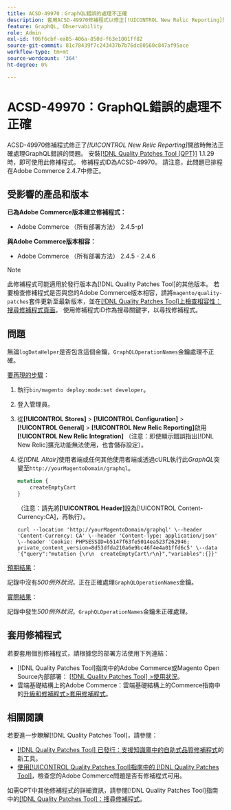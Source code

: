 ```yaml
---
title: ACSD-49970：GraphQL錯誤的處理不正確
description: 套用ACSD-49970修補程式以修正[!UICONTROL New Relic Reporting]開啟時Adobe CommerceGraphQL錯誤處理方式不正確的問題。
feature: GraphQL, Observability
role: Admin
exl-id: f06f6cbf-ea85-406a-850d-f63e1001ff82
source-git-commit: 81c78439f7c243437b7b76dc80560c847af95ace
workflow-type: tm+mt
source-wordcount: '364'
ht-degree: 0%

---
```


# ACSD-49970：GraphQL錯誤的處理不正確

ACSD-49970修補程式修正了&#x200B;*[!UICONTROL New Relic Reporting]*&#x200B;開啟時無法正確處理GraphQL錯誤的問題。 安裝[[!DNL Quality Patches Tool (QPT)]](https://experienceleague.adobe.com/en/docs/commerce-knowledge-base/kb/announcements/commerce-announcements/magento-quality-patches-released-new-tool-to-self-serve-quality-patches) 1.1.29時，即可使用此修補程式。 修補程式ID為ACSD-49970。 請注意，此問題已排程在Adobe Commerce 2.4.7中修正。

## 受影響的產品和版本

**已為Adobe Commerce版本建立修補程式：**

* Adobe Commerce （所有部署方法） 2.4.5-p1

**與Adobe Commerce版本相容：**

* Adobe Commerce （所有部署方法） 2.4.5 - 2.4.6

>[!NOTE]
>
>此修補程式可能適用於發行版本為[!DNL Quality Patches Tool]的其他版本。 若要檢查修補程式是否與您的Adobe Commerce版本相容，請將`magento/quality-patches`套件更新至最新版本，並在[[!DNL Quality Patches Tool]上檢查相容性：搜尋修補程式頁面](https://experienceleague.adobe.com/tools/commerce-quality-patches/index.html)。 使用修補程式ID作為搜尋關鍵字，以尋找修補程式。

## 問題

無論`logDataHelper`是否包含這個金鑰，`GraphQLOperationNames`金鑰處理不正確。

<u>要再現的步驟</u>：

1. 執行`bin/magento deploy:mode:set developer`。
1. 登入管理員。
1. 從&#x200B;**[!UICONTROL Stores]** > **[!UICONTROL Configuration]** > **[!UICONTROL General]** > **[!UICONTROL New Relic Reporting]**&#x200B;啟用&#x200B;**[!UICONTROL New Relic Integration]**
（注意：即使顯示錯誤指出[!DNL New Relic]擴充功能無法使用，也會儲存設定）。
1. 從&#x200B;*[!DNL Altair]*&#x200B;使用者端或任何其他使用者端或透過cURL執行此&#x200B;*GraphQL*&#x200B;突變至`http://yourMagentoDomain/graphql`。

   ```GraphQL
   mutation {
       createEmptyCart
   }
   ```

   （注意：請先將&#x200B;**[!UICONTROL Header]**&#x200B;設為[!UICONTROL Content-Currency:CA]，再執行）。

   ```cURL
   curl --location 'http://yourMagentoDomain/graphql' \--header 'Content-Currency: CA' \--header 'Content-Type: application/json' \--header 'Cookie: PHPSESSID=b5147f63fe5014ea523f262946; private_content_version=8d53dfda210a6e9bc46f4e4a01ffd6c5' \--data '{"query":"mutation {\r\n  createEmptyCart\r\n}","variables":{}}'
   ```

<u>預期結果</u>：

記錄中沒有&#x200B;*500例外狀況*，正在正確處理`GraphQLOperationNames`金鑰。

<u>實際結果</u>：

記錄中發生&#x200B;*500例外狀況*，`GraphQLOperationNames`金鑰未正確處理。

## 套用修補程式

若要套用個別修補程式，請根據您的部署方法使用下列連結：

* [!DNL Quality Patches Tool]指南中的Adobe Commerce或Magento Open Source內部部署： [[!DNL Quality Patches Tool] >使用狀況](/help/tools/quality-patches-tool/usage.md)。
* 雲端基礎結構上的Adobe Commerce：雲端基礎結構上的Commerce指南中的[升級和修補程式>套用修補程式](https://experienceleague.adobe.com/docs/commerce-cloud-service/user-guide/develop/upgrade/apply-patches.html)。

## 相關閱讀

若要進一步瞭解[!DNL Quality Patches Tool]，請參閱：

* [[!DNL Quality Patches Tool] 已發行：支援知識庫中的自助式品質修補程式](https://experienceleague.adobe.com/en/docs/commerce-knowledge-base/kb/announcements/commerce-announcements/magento-quality-patches-released-new-tool-to-self-serve-quality-patches)的新工具。
* [使用[!UICONTROL Quality Patches Tool]指南中的 [!DNL Quality Patches Tool]](/help/tools/quality-patches-tool/patches-available-in-qpt/check-patch-for-magento-issue-with-magento-quality-patches.md)，檢查您的Adobe Commerce問題是否有修補程式可用。


如需QPT中其他修補程式的詳細資訊，請參閱[!DNL Quality Patches Tool]指南中的[[!DNL Quality Patches Tool]：搜尋修補程式](https://experienceleague.adobe.com/tools/commerce-quality-patches/index.html)。
